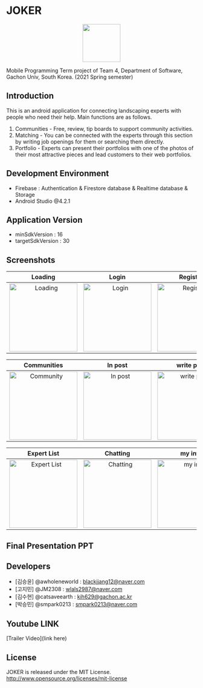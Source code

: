 # JOKER
<center><img src="https://user-images.githubusercontent.com/50789540/120122732-80f2cf00-c1e5-11eb-835e-803b8695d3d3.png" width="100" height="100"></center>

Mobile Programming Term project of Team 4, Department of Software, Gachon Univ, South Korea. (2021 Spring semester)<br />

## Introduction
This is an android application for connecting landscaping experts with people who need their help.
Main functions are as follows.
1. Communities - Free, review, tip boards to support community activities.
2. Matching - You can be connected with the experts through this section by writing job openings for them or searching them directly.
3. Portfolio - Experts can present their portfolios with one of the photos of their most attractive pieces and lead customers to their web portfolios.

## Development Environment
- Firebase : Authentication & Firestore database & Realtime database & Storage
- Android Studio @4.2.1

## Application Version
- minSdkVersion : 16
- targetSdkVersion : 30

## Screenshots

Loading           |  Login    |  Register  |  Home
:-------------------------:|:-------------------------:|:-------------------------:|:-------------------------:
<img src="https://user-images.githubusercontent.com/50789540/120122915-d8de0580-c1e6-11eb-88de-aa7f44b53104.jpg" width="180px" title="Loading" alt="Loading"></img>  |  <img src="https://user-images.githubusercontent.com/50789540/120122989-6b7ea480-c1e7-11eb-814b-7f336b1477bf.jpg" width="180px" title="Login" alt="Login"></img>  |  <img src="https://user-images.githubusercontent.com/50789540/120123119-fd86ad00-c1e7-11eb-9d18-0def38ae2e00.jpg" width="180px" title="Register" alt="Register"></img>  |  <img src="https://user-images.githubusercontent.com/50789540/120123153-2f980f00-c1e8-11eb-98f3-7988b5d132d1.jpg" width="180px" title="Home" alt="Home"></img>


Communities           |  In post    |  write post  |  matching
:-------------------------:|:-------------------------:|:-------------------------:|:-------------------------:
<img src="https://user-images.githubusercontent.com/50789540/120123203-7980f500-c1e8-11eb-81a8-91e889d65baf.jpg" width="180px" title="Community" alt="Community"></img>  |  <img src="https://user-images.githubusercontent.com/50789540/120123213-83a2f380-c1e8-11eb-9a07-44c58ed88bd1.jpg" width="180px" title="In post" alt="In post"></img>  |  <img src="https://user-images.githubusercontent.com/50789540/120123217-86054d80-c1e8-11eb-82e3-644d098bcebc.jpg" width="180px" title="write post" alt="write post"></img>  |  <img src="https://user-images.githubusercontent.com/50789540/120123218-8867a780-c1e8-11eb-958c-215ce6da1e8a.jpg" width="180px" title="matching" alt="matching"></img>

Expert List           |  Chatting    |  my info  |  Portfolio
:-------------------------:|:-------------------------:|:-------------------------:|:-------------------------:
<img src="https://user-images.githubusercontent.com/50789540/120123287-eac0a800-c1e8-11eb-91c8-d2a98ed4fb8f.jpg" width="180px" title="Expert List" alt="Expert List"></img>  |  <img src="https://user-images.githubusercontent.com/50789540/120123292-f2804c80-c1e8-11eb-953d-dfd240b2166e.jpg" width="180px" title="Chatting" alt="Chatting"></img>  |  <img src="https://user-images.githubusercontent.com/50789540/120123300-ff04a500-c1e8-11eb-885d-382ea1f84ffe.jpg" width="180px" title="my info" alt="my info"></img>  |  <img src="https://user-images.githubusercontent.com/50789540/120123305-02982c00-c1e9-11eb-8cc8-72b24a85466a.jpg" width="180px" title="Portfolio" alt="Portfolio"></img>



## Final Presentation PPT


## Developers
* [김승윤] @awholeneworld : blackjjang12@naver.com
* [고지민] @JM2308 : wlals2987@naver.com
* [김수현] @catsaveearth : kih629@gachon.ac.kr
* [박승민] @smpark0213 : smpark0213@naver.com

## Youtube LINK
[Trailer Video](link here)

## License
JOKER is released under the MIT License. http://www.opensource.org/licenses/mit-license
